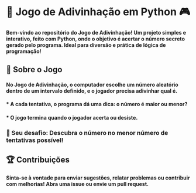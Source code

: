 <h1 align="center"> 🎲 Jogo de Adivinhação em Python 🎮 </h1>
<h4>Bem-vindo ao repositório do Jogo de Adivinhação! Um projeto simples e interativo, feito com Python, onde o objetivo é acertar o número secreto gerado pelo programa. Ideal para diversão e prática de lógica de programação!</h4>

<h2>📜 Sobre o Jogo</h2>
<h4>No Jogo de Adivinhação, o computador escolhe um número aleatório dentro de um intervalo definido, e o jogador precisa adivinhar qual é.</h4>
<h4> * A cada tentativa, o programa dá uma dica: o número é maior ou menor?</h4>
<h4> * O jogo termina quando o jogador acerta ou desiste.</h4>
<h3>🎯 Seu desafio: Descubra o número no menor número de tentativas possível!</h3>

<h2>🏆 Contribuições</h2>
<h4>Sinta-se à vontade para enviar sugestões, relatar problemas ou contribuir com melhorias! Abra uma issue ou envie um pull request.</h4>


